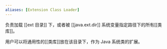 ```yaml
---
aliases: [Extension Class Loader]
---
```


负责加载 [[ext 目录]] 下，或者被 [[java.ext.dir]] 系统变量指定路径下的所有[[类库]]。

用户可以将通用性的[[类库]]放在该目录下，作为 Java 系统类的扩展。